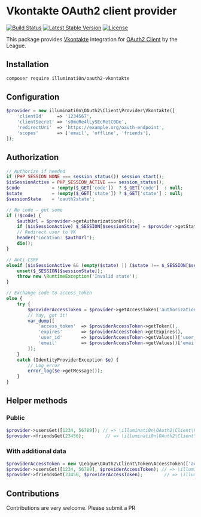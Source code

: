 # Vkontakte OAuth2 client provider

[![Build Status](https://travis-ci.org/j4k/oauth2-vkontakte.svg?branch=master)](https://travis-ci.org/j4k/oauth2-vkontakte)
[![Latest Stable Version](https://img.shields.io/packagist/v/j4k/oauth2-vkontakte.svg)](https://packagist.org/packages/j4k/oauth2-vkontakte)
[![License](https://img.shields.io/packagist/l/j4k/oauth2-vkontakte.svg)](https://packagist.org/packages/j4k/oauth2-vkontakte)

This package provides [Vkontakte](https://vk.com) integration for [OAuth2 Client](https://github.com/thephpleague/oauth2-client) by the League.

## Installation

```sh
composer require illuminati0n/oauth2-vkontakte
```

## Configuration

```php
$provider = new illuminati0n\OAuth2\Client\Provider\Vkontakte([
    'clientId'     => '1234567',
    'clientSecret' => 's0meRe4lLySEcRetC0De',
    'redirectUri'  => 'https://example.org/oauth-endpoint',
    'scopes'       => ['email', 'offline', 'friends'],
]);
```

## Authorization

```php
// Authorize if needed
if (PHP_SESSION_NONE === session_status()) session_start();
$isSessionActive = PHP_SESSION_ACTIVE === session_status();
$code            = !empty($_GET['code'])  ? $_GET['code']  : null;
$state           = !empty($_GET['state']) ? $_GET['state'] : null;
$sessionState    = 'oauth2state';

// No code – get some
if (!$code) {
    $authUrl = $provider->getAuthorizationUrl();
    if ($isSessionActive) $_SESSION[$sessionState] = $provider->getState();
    // Redirect user to VK
    header("Location: $authUrl");
    die();
}

// Anti-CSRF
elseif ($isSessionActive && (empty($state) || ($state !== $_SESSION[$sessionState]))) {
    unset($_SESSION[$sessionState]);
    throw new \RuntimeException('Invalid state');
}

// Exchange code to access_token
else {
    try {
        $providerAccessToken = $provider->getAccessToken('authorization_code', ['code' => $code]);
        // Yay, got it!
        var_dump([
            'access_token'  => $providerAccessToken->getToken(),
            'expires'       => $providerAccessToken->getExpires(),
            'user_id'       => $providerAccessToken->getValues()['user_id'],
            'email'         => $providerAccessToken->getValues()['email'], // Only for "email" scope
        ]);
    }
    catch (IdentityProviderException $e) {
        // Log error
        error_log($e->getMessage());
    }
}
```

## Helper methods

### Public
```php
$provider->usersGet([1234, 56789]); // => \illuminati0n\OAuth2\Client\Provider\User[]
$provider->friendsGet(23456);        // => \illuminati0n\OAuth2\Client\Provider\User[]
```

### With additional data
```php
$providerAccessToken = new \League\OAuth2\Client\Token\AccessToken(['access_token' => 'iAmAccessTokenString']);
$provider->usersGet([1234, 56789], $providerAccessToken); // => \illuminati0n\OAuth2\Client\Provider\User[]
$provider->friendsGet(23456, $providerAccessToken);        // => \illuminati0n\OAuth2\Client\Provider\User[]
```

## Contributions

Contributions are very welcome. Please submit a PR
